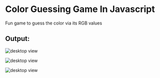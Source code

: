 # Color Guessing Game In Javascript

Fun game to guess the color via its RGB values

## Output:
![desktop view](https://raw.github.com/Hanan-Karam/color-guessing-game/main/screenshots/desktop-view-1.png)

![desktop view](https://raw.github.com/Hanan-Karam/color-guessing-game/main/screenshots/desktop-view-2.png)

![desktop view](https://raw.github.com/Hanan-Karam/color-guessing-game/main/screenshots/desktop-view-3.png)
